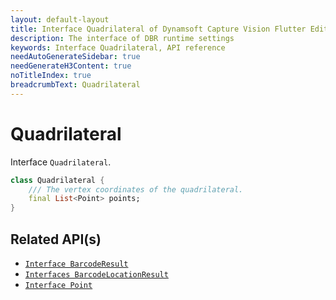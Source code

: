 ```yaml
---
layout: default-layout
title: Interface Quadrilateral of Dynamsoft Capture Vision Flutter Edition
description: The interface of DBR runtime settings
keywords: Interface Quadrilateral, API reference
needAutoGenerateSidebar: true
needGenerateH3Content: true
noTitleIndex: true
breadcrumbText: Quadrilateral
---
```


# Quadrilateral

Interface `Quadrilateral`.

```dart
class Quadrilateral {
    /// The vertex coordinates of the quadrilateral.
    final List<Point> points;
}
```

## Related API(s)

- [`Interface BarcodeResult`](interface-barcode-result.md)
- [`Interfaces BarcodeLocationResult`](interface-barcode-location-result.md)
- [`Interface Point`](interface-point.md)
